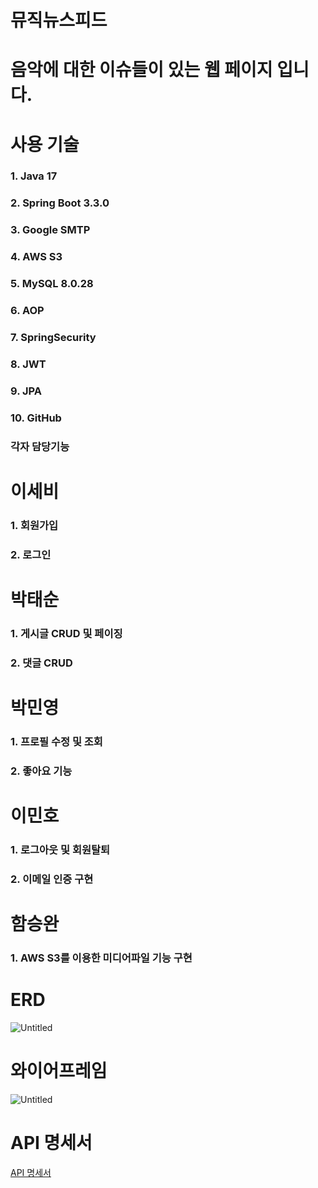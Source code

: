 # 뮤직뉴스피드
# 음악에 대한 이슈들이 있는 웹 페이지 입니다.

# 사용 기술
### 1. Java 17
### 2. Spring Boot 3.3.0
### 3. Google SMTP
### 4. AWS S3
### 5. MySQL 8.0.28
### 6. AOP
### 7. SpringSecurity
### 8. JWT
### 9. JPA
### 10. GitHub

### 각자 담당기능

# 이세비 
### 1. 회원가입
### 2. 로그인

# 박태순
### 1. 게시글 CRUD 및 페이징
### 2. 댓글 CRUD

# 박민영
### 1. 프로필 수정 및 조회
### 2. 좋아요 기능

# 이민호
### 1. 로그아웃 및 회원탈퇴
### 2. 이메일 인증 구현

# 함승완
### 1. AWS S3를 이용한 미디어파일 기능 구현

# ERD
![Untitled](https://prod-files-secure.s3.us-west-2.amazonaws.com/83c75a39-3aba-4ba4-a792-7aefe4b07895/4684e5d8-ff50-4648-8f50-febad3aee69b/Untitled.png)

# 와이어프레임
![Untitled](https://prod-files-secure.s3.us-west-2.amazonaws.com/83c75a39-3aba-4ba4-a792-7aefe4b07895/99c07489-5f2a-4a17-8e27-6053777bbd28/Untitled.png)

# API 명세서 
[API 명세서](https://www.notion.so/4c0e907c3a1149aea4cbbb3bdebc3af3?pvs=21)
